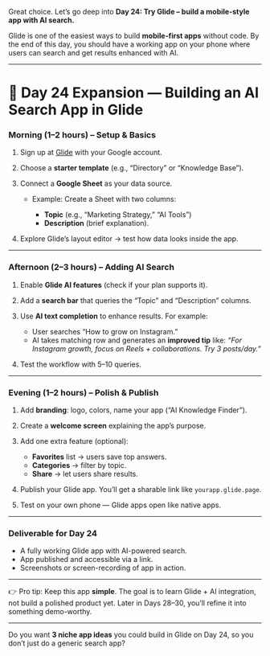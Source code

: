 Great choice. Let’s go deep into **Day 24: Try Glide – build a mobile-style app with AI search.**

Glide is one of the easiest ways to build **mobile-first apps** without code. By the end of this day, you should have a working app on your phone where users can search and get results enhanced with AI.

---

# 🔎 **Day 24 Expansion — Building an AI Search App in Glide**

### **Morning (1–2 hours) – Setup & Basics**

1. Sign up at [Glide](https://www.glideapps.com/) with your Google account.
2. Choose a **starter template** (e.g., “Directory” or “Knowledge Base”).
3. Connect a **Google Sheet** as your data source.

   * Example: Create a Sheet with two columns:

     * **Topic** (e.g., “Marketing Strategy,” “AI Tools”)
     * **Description** (brief explanation).
4. Explore Glide’s layout editor → test how data looks inside the app.

---

### **Afternoon (2–3 hours) – Adding AI Search**

1. Enable **Glide AI features** (check if your plan supports it).
2. Add a **search bar** that queries the “Topic” and “Description” columns.
3. Use **AI text completion** to enhance results. For example:

   * User searches “How to grow on Instagram.”
   * AI takes matching row and generates an **improved tip** like:
     *“For Instagram growth, focus on Reels + collaborations. Try 3 posts/day.”*
4. Test the workflow with 5–10 queries.

---

### **Evening (1–2 hours) – Polish & Publish**

1. Add **branding**: logo, colors, name your app (“AI Knowledge Finder”).
2. Create a **welcome screen** explaining the app’s purpose.
3. Add one extra feature (optional):

   * **Favorites** list → users save top answers.
   * **Categories** → filter by topic.
   * **Share** → let users share results.
4. Publish your Glide app. You’ll get a sharable link like `yourapp.glide.page`.
5. Test on your own phone — Glide apps open like native apps.

---

### **Deliverable for Day 24**

* A fully working Glide app with AI-powered search.
* App published and accessible via a link.
* Screenshots or screen-recording of app in action.

---

👉 Pro tip: Keep this app **simple**. The goal is to learn Glide + AI integration, not build a polished product yet. Later in Days 28–30, you’ll refine it into something demo-worthy.

---

Do you want **3 niche app ideas** you could build in Glide on Day 24, so you don’t just do a generic search app?
